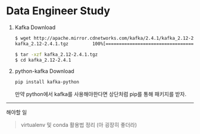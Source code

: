 # Data Engineer Study
1. Kafka Download

   ```bash
   $ wget http://apache.mirror.cdnetworks.com/kafka/2.4.1/kafka_2.12-2.4.1.tgz
   kafka_2.12-2.4.1.tgz         100%[==============================================>]  59.47M  7.80MB/s    in 7.7s
   
   $ tar -xzf kafka_2.12-2.4.1.tgz
   $ cd kafka_2.12-2.4.1
   ```




2. python-kafka Download

   ```bash
   pip install kafka-python
   ```

   만약 python에서 kafka를 사용해야한다면 상단처럼 pip를 통해 패키지를 받자.

------

해야할 일

> virtualenv 및 conda 활용법 정리 (아 굉장히 좋더라)